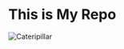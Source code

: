 # This is My Repo

![Cateripillar](https://northernwoodlands.org/images/made/images/article/tiger_swallowtail_caterpillar_lead_web_618_500_65.jpg)
